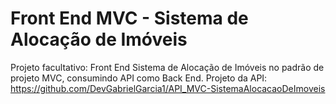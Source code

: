 # Front End MVC - Sistema de Alocação de Imóveis
Projeto facultativo: Front End Sistema de Alocação de Imóveis no padrão de projeto MVC, consumindo API como Back End.
Projeto da API: https://github.com/DevGabrielGarcia1/API_MVC-SistemaAlocacaoDeImoveis
